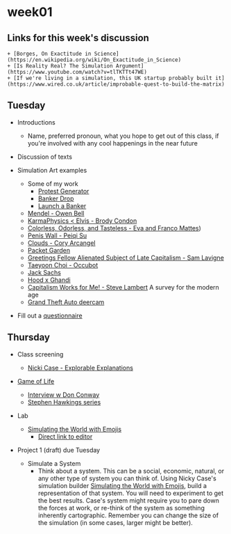 # week01

## Links for this week's discussion

	+ [Borges, On Exactitude in Science](https://en.wikipedia.org/wiki/On_Exactitude_in_Science)
	+ [Is Reality Real? The Simulation Argument](https://www.youtube.com/watch?v=tlTKTTt47WE)
	+ [If we're living in a simulation, this UK startup probably built it](https://www.wired.co.uk/article/improbable-quest-to-build-the-matrix)

## Tuesday

+ Introductions
	+ Name, preferred pronoun, what you hope to get out of this class, if you're involved with any cool happenings in the near future

+ Discussion of texts

+ Simulation Art examples
	+ Some of my work
		+ [Protest Generator](http://graysonearle.com/protest-generator/)
		+ [Banker Drop](http://graysonearle.com/banker-drop/)
		+ [Launch a Banker](http://launchabanker.com/)
	+ [Mendel - Owen Bell](http://www.owenbellgames.com/mendel/2017/3/11/mendel-trailer)
	+ [KarmaPhysics < Elvis - Brody Condon](https://vimeo.com/24001068)
	+ [Colorless, Odorless, and Tasteless - Eva and Franco Mattes](https://0100101110101101.org/colorless-odorless-and-tasteless/))
	+ [Penis Wall - Peiqi Su](http://peiqi.su/art/portfolio-penis-wall.html)
	+ [Clouds - Cory Arcangel](https://www.youtube.com/watch?v=fCmAD0TwGcQ)
	+ [Packet Garden](https://julianoliver.com/output/packet-garden)
	+ [Greetings Fellow Alienated Subject of Late Capitalism - Sam Lavigne](http://greetingsfellowalienatedsubjectoflatecapitalism.com/)
	+ [Taeyoon Choi - Occubot](http://taeyoonchoi.com/2011/12/occu-bot-and-financier-bot/)
	+ [Jack Sachs](https://www.jacksachs.co.uk/)
	+ [Hood x Ghandi](http://www.hoodxghandi.com/gallery)
	+ [Capitalism Works for Me! - Steve Lambert](https://www.youtube.com/watch?v=spR8q4iY9xc) A survey for the modern age
	+ [Grand Theft Auto deercam](http://www.sanandreasanimalcams.com/)

+ Fill out a [questionnaire](https://docs.google.com/document/d/1NpkUYpFzEOpsQmp27Z3kyoiJxJs_EmC-aVyQVmdWaZI/edit?usp=sharing)

## Thursday

+ Class screening
	+ [Nicki Case - Explorable Explanations](https://www.youtube.com/watch?v=Zl9m0AQInBk)

+ [Game of Life](https://en.wikipedia.org/wiki/Conway%27s_Game_of_Life)
	+ [Interview w Don Conway](https://www.youtube.com/watch?v=FdMzngWchDk)
	+ [Stephen Hawkings series](https://www.youtube.com/watch?v=CgOcEZinQ2I)

+ Lab
	+ [Simulating the World with Emojis](http://ncase.me/simulating/)
		+ [Direct link to editor](http://ncase.me/simulating/model/)

+ Project 1 (draft) due Tuesday
	+ Simulate a System
		+ Think about a system. This can be a social, economic, natural, or any other type of system you can think of. Using Nicky Case's simulation builder [Simulating the World with Emojis](http://ncase.me/simulating/model/), build a representation of that system. You will need to experiment to get the best results. Case's system might require you to pare down the forces at work, or re-think of the system as something inherently cartographic. Remember you can change the size of the simulation (in some cases, larger might be better).
